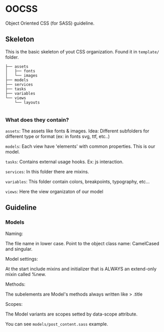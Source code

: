 # OOCSS

Object Oriented CSS (for SASS) guideline.

## Skeleton

This is the basic skeleton of yout CSS organization.
Found it in `template/` folder.

```
├── assets
│   ├── fonts
│   └── images
├── models
├── services
├── tasks
├── variables
└── views
    └── layouts


```
### What does they contain?

`assets`: The assets like fonts & images. Idea: Different subfolders for different type or format (ex: in fonts svg, ttf, etc..)

`models`: Each view have 'elements' with common properties. This is our model.

`tasks`: Contains external usage hooks. Ex: js interaction.

`services`: In this folder there are mixins.

`variables`: This folder contain colors, breakpoints, typography, etc...

`views`: Here the view organizaton of our model

## Guideline

### Models

Naming:

The file name in lower case.
Point to the object class name: CamelCased and singular.

Model settings:

At the start include mixins and initializer that is ALWAYS an extend-only mixin called %new.

Methods:

The subelements are Model's methods always written like > .title

Scopes:

The Model variants are scopes setted by data-scope attribute.

You can see `models/post_content.sass` example.
